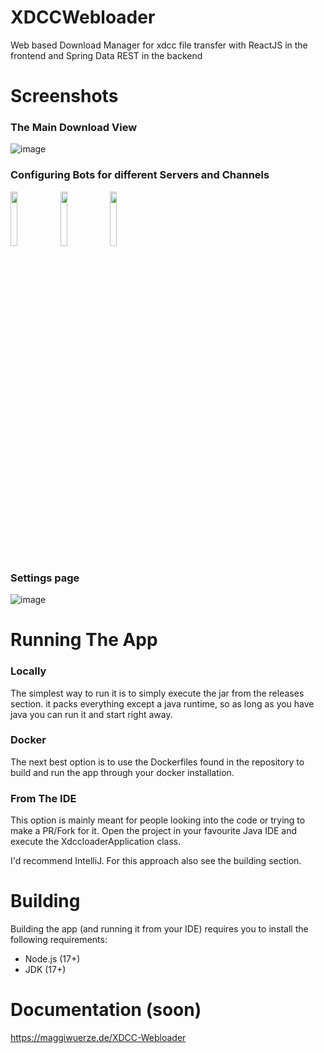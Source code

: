 # XDCCWebloader
Web based Download Manager for xdcc file transfer with ReactJS in the frontend and Spring Data REST in the backend

# Screenshots

### The Main Download View
![image](https://user-images.githubusercontent.com/9729962/184309789-07bce483-73ec-4159-aaac-4b8e75598cef.png)

### Configuring Bots for different Servers and Channels
<img src="https://user-images.githubusercontent.com/9729962/184310278-6973ae76-a08e-43f4-93d4-0776c8d0a078.png" width="15%"></img> <img src="https://user-images.githubusercontent.com/9729962/184310219-024bc28c-7226-4aa0-bb75-1be2e3efec65.png" width="15%"></img> <img src="https://user-images.githubusercontent.com/9729962/184310113-8230d5ec-4824-4e36-83a0-0ec65a902819.png" width="15%"></img> 

### Settings page

![image](https://user-images.githubusercontent.com/9729962/184311396-214fc298-cfbe-44bb-94f9-e84770bba4d1.png)


# Running The App
### Locally 
The simplest way to run it is to simply execute the jar from the releases section. it packs everything except a java runtime, so as long as you have java you can run it and start right away.
### Docker
The next best option is to use the Dockerfiles found in the repository to build and run the app through your docker installation.
### From The IDE
This option is mainly meant for people looking into the code or trying to make a PR/Fork for it. Open the project in your favourite Java IDE and execute the XdccloaderApplication class.  

I'd recommend IntelliJ. For this approach also see the building section.

# Building
Building the app (and running it from your IDE) requires you to install the following requirements:  
- Node.js (17+)  
- JDK (17+)


# Documentation (soon)
https://maggiwuerze.de/XDCC-Webloader
